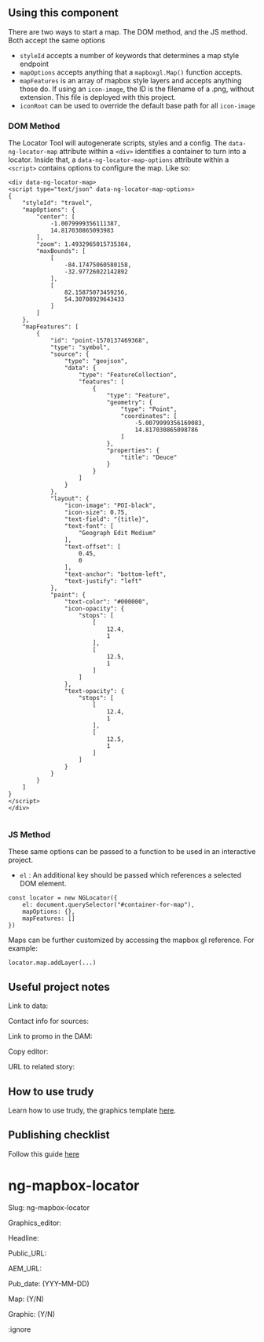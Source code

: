 ## Using this component

There are two ways to start a map. The DOM method, and the JS method. Both accept the same options

- `styleId` accepts a number of keywords that determines a map style endpoint
- `mapOptions` accepts anything that a `mapboxgl.Map()` function accepts.
- `mapFeatures` is an array of mapbox style layers and accepts anything those do. If using an `icon-image`, the ID is the filename of a .png, without extension. This file is deployed with this project.
- `iconRoot` can be used to override the default base path for all `icon-image`


### DOM Method

The Locator Tool will autogenerate scripts, styles and a config. The `data-ng-locator-map` attribute within a `<div>` identifies a container to turn into a locator. Inside that, a `data-ng-locator-map-options` attribute within a `<script>` contains options to configure the map. Like so:

```
<div data-ng-locator-map>
<script type="text/json" data-ng-locator-map-options>
{
    "styleId": "travel",
    "mapOptions": {
        "center": [
            -1.0079999356111387,
            14.817030865093983
        ],
        "zoom": 1.4932965015735384,
        "maxBounds": [
            [
                -84.17475060580158,
                -32.97726022142892
            ],
            [
                82.15875073459256,
                54.30708929643433
            ]
        ]
    },
    "mapFeatures": [
        {
            "id": "point-1570137469368",
            "type": "symbol",
            "source": {
                "type": "geojson",
                "data": {
                    "type": "FeatureCollection",
                    "features": [
                        {
                            "type": "Feature",
                            "geometry": {
                                "type": "Point",
                                "coordinates": [
                                    -5.0079999356169083,
                                    14.817030865098786
                                ]
                            },
                            "properties": {
                                "title": "Deuce"
                            }
                        }
                    ]
                }
            },
            "layout": {
                "icon-image": "POI-black",
                "icon-size": 0.75,
                "text-field": "{title}",
                "text-font": [
                    "Geograph Edit Medium"
                ],
                "text-offset": [
                    0.45,
                    0
                ],
                "text-anchor": "bottom-left",
                "text-justify": "left"
            },
            "paint": {
                "text-color": "#000000",
                "icon-opacity": {
                    "stops": [
                        [
                            12.4,
                            1
                        ],
                        [
                            12.5,
                            1
                        ]
                    ]
                },
                "text-opacity": {
                    "stops": [
                        [
                            12.4,
                            1
                        ],
                        [
                            12.5,
                            1
                        ]
                    ]
                }
            }
        }
    ]
}
</script>
</div>
            
```

### JS Method

These same options can be passed to a function to be used in an interactive project. 

- `el` : An additional key should be passed which references a selected DOM element.

```
const locator = new NGLocator({
    el: document.querySelector("#container-for-map"),  
    mapOptions: {}, 
    mapFeatures: []
})
```

Maps can be further customized by accessing the mapbox gl reference. For example: 

```
locator.map.addLayer(...)
```


## Useful project notes

Link to data: 

Contact info for sources: 

Link to promo in the DAM: 

Copy editor: 

URL to related story: 

## How to use trudy

Learn how to use trudy, the graphics template [here](https://drive.google.com/drive/folders/0B9f4BeCssbwoYW9LM2hydTZxQmc?usp=sharing).

## Publishing checklist

Follow this guide [here](https://docs.google.com/document/d/1c734ZEgYKZbE6BIoDhChHoFOFBpMucqqjPiwWKItaGM/edit)


# ng-mapbox-locator


Slug: ng-mapbox-locator

Graphics_editor: 

Headline: 

Public_URL: 

AEM_URL: 

Pub_date: 
(YYY-MM-DD)

Map: 
(Y/N)

Graphic: 
(Y/N)


:ignore 
